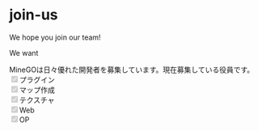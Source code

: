 # join-us
We hope you join our team! 

We want
<p>MineGOは日々優れた開発者を募集しています。現在募集している役員です。<br />
<input type="checkbox" id='checkoff' disabled='disabled' checked='checked'>プラグイン<br />
<input type="checkbox" id='checkon' disabled='disabled' checked='checked'>マップ作成<br />
<input type="checkbox" id='checkoff' disabled='disabled' checked='checked'>テクスチャ<br />
<input type="checkbox" id='checkon' disabled='disabled' checked='checked'>Web<br />
<input type="checkbox" id='checkon' disabled='disabled' checked='checked'>OP<br /></p>
